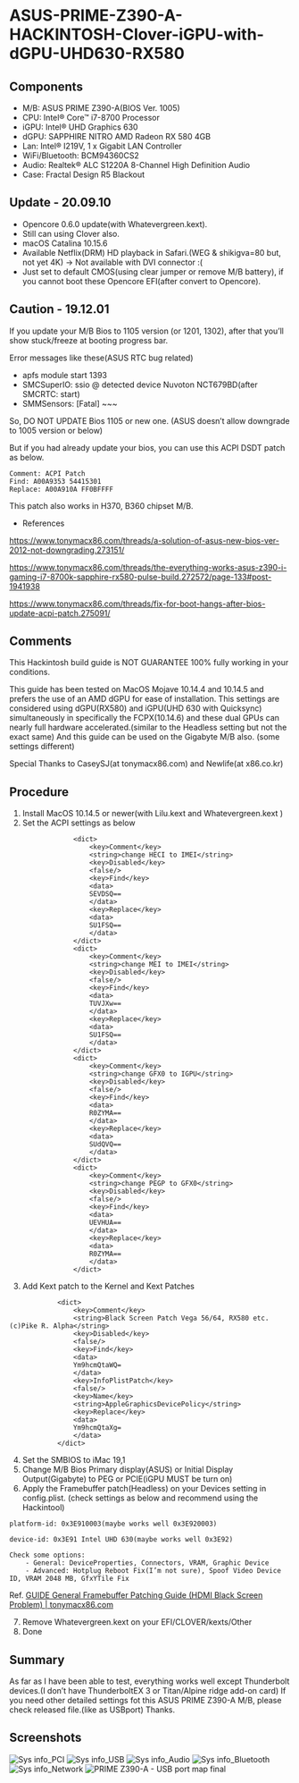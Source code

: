 # ASUS-PRIME-Z390-A-HACKINTOSH-Clover-iGPU-with-dGPU-UHD630-RX580


## Components
- M/B: ASUS PRIME Z390-A(BIOS Ver. 1005)
- CPU: Intel® Core™ i7-8700 Processor
- iGPU: Intel® UHD Graphics 630
- dGPU: SAPPHIRE NITRO AMD Radeon RX 580 4GB
- Lan: Intel® I219V, 1 x Gigabit LAN Controller
- WiFi/Bluetooth: BCM94360CS2
- Audio: Realtek® ALC S1220A 8-Channel High Definition Audio
- Case: Fractal Design R5 Blackout



## Update - 20.09.10
- Opencore 0.6.0 update(with Whatevergreen.kext).
- Still can using Clover also.
- macOS Catalina 10.15.6
- Available Netflix(DRM) HD playback in Safari.(WEG & shikigva=80 but, not yet 4K) → Not available with DVI connector :(
- Just set to default CMOS(using clear jumper or remove M/B battery), if you cannot boot these Opencore EFI(after convert to Opencore).



## Caution - 19.12.01
If you update your M/B Bios to 1105 version (or 1201, 1302), after that you’ll show stuck/freeze at booting progress bar.


Error messages like these(ASUS RTC bug related)

- apfs module start 1393
- SMCSuperIO: ssio @ detected device Nuvoton NCT679BD(after SMCRTC: start)
- SMMSensors: [Fatal] ~~~



So, DO NOT UPDATE Bios 1105 or new one.
(ASUS doesn’t allow downgrade to 1005 version or below)

But if you had already update your bios, you can use this ACPI DSDT patch as below.

```
Comment: ACPI Patch
Find: A00A9353 54415301
Replace: A00A910A FF0BFFFF
```

This patch also works in H370, B360 chipset M/B.


* References

https://www.tonymacx86.com/threads/a-solution-of-asus-new-bios-ver-2012-not-downgrading.273151/

https://www.tonymacx86.com/threads/the-everything-works-asus-z390-i-gaming-i7-8700k-sapphire-rx580-pulse-build.272572/page-133#post-1941938

https://www.tonymacx86.com/threads/fix-for-boot-hangs-after-bios-update-acpi-patch.275091/








## Comments
This Hackintosh build guide is NOT GUARANTEE 100% fully working in your conditions.

This guide has been tested on MacOS Mojave 10.14.4 and 10.14.5 and prefers the use of an AMD dGPU for ease of installation. This settings are considered using dGPU(RX580) and iGPU(UHD 630 with Quicksync) simultaneously in specifically the FCPX(10.14.6) and these dual GPUs can nearly full hardware accelerated.(similar to the Headless setting but not the exact same)
And this guide can be used on the Gigabyte M/B also. (some settings different)

Special Thanks to CaseySJ(at tonymacx86.com) and Newlife(at x86.co.kr)



## Procedure
1. Install MacOS 10.14.5 or newer(with Lilu.kext and Whatevergreen.kext )
2. Set the ACPI settings as below
```
				<dict>
					<key>Comment</key>
					<string>change HECI to IMEI</string>
					<key>Disabled</key>
					<false/>
					<key>Find</key>
					<data>
					SEVDSQ==
					</data>
					<key>Replace</key>
					<data>
					SU1FSQ==
					</data>
				</dict>
				<dict>
					<key>Comment</key>
					<string>change MEI to IMEI</string>
					<key>Disabled</key>
					<false/>
					<key>Find</key>
					<data>
					TUVJXw==
					</data>
					<key>Replace</key>
					<data>
					SU1FSQ==
					</data>
				</dict>
				<dict>
					<key>Comment</key>
					<string>change GFX0 to IGPU</string>
					<key>Disabled</key>
					<false/>
					<key>Find</key>
					<data>
					R0ZYMA==
					</data>
					<key>Replace</key>
					<data>
					SUdQVQ==
					</data>
				</dict>
				<dict>
					<key>Comment</key>
					<string>change PEGP to GFX0</string>
					<key>Disabled</key>
					<false/>
					<key>Find</key>
					<data>
					UEVHUA==
					</data>
					<key>Replace</key>
					<data>
					R0ZYMA==
					</data>
				</dict>
```


3. Add Kext patch to the Kernel and Kext Patches
```
			<dict>
				<key>Comment</key>
				<string>Black Screen Patch Vega 56/64, RX580 etc. (c)Pike R. Alpha</string>
				<key>Disabled</key>
				<false/>
				<key>Find</key>
				<data>
				Ym9hcmQtaWQ=
				</data>
				<key>InfoPlistPatch</key>
				<false/>
				<key>Name</key>
				<string>AppleGraphicsDevicePolicy</string>
				<key>Replace</key>
				<data>
				Ym9hcmQtaXg=
				</data>
			</dict>
```


4. Set the SMBIOS to iMac 19,1
5. Change M/B Bios Primary display(ASUS) or Initial Display Output(Gigabyte) to PEG or PCIE(iGPU MUST be turn on)
6. Apply the Framebuffer patch(Headless) on your Devices setting  in config.plist. (check settings as below and recommend using the Hackintool) 
```
platform-id: 0x3E910003(maybe works well 0x3E920003)

device-id: 0x3E91 Intel UHD 630(maybe works well 0x3E92)

Check some options:
	- General: DeviceProperties, Connectors, VRAM, Graphic Device
	- Advanced: Hotplug Reboot Fix(I’m not sure), Spoof Video Device ID, VRAM 2048 MB, GfxYTile Fix
```

Ref. [GUIDE General Framebuffer Patching Guide (HDMI Black Screen Problem) | tonymacx86.com](https://www.tonymacx86.com/threads/guide-general-framebuffer-patching-guide-hdmi-black-screen-problem.269149/)

7. Remove Whatevergreen.kext on your EFI/CLOVER/kexts/Other
8. Done


## Summary
As far as I have been able to test, everything works well except Thunderbolt devices.(I don’t have ThunderboltEX 3 or Titan/Alpine ridge add-on card)
If you need other detailed settings fot this ASUS PRIME Z390-A M/B, please check released file.(like as USBport)
Thanks.



## Screenshots


![Sys info_PCI](https://user-images.githubusercontent.com/35429874/61994177-59df8980-b0b2-11e9-857f-47d757fa7a0f.png)
![Sys info_USB](https://user-images.githubusercontent.com/35429874/61994187-6c59c300-b0b2-11e9-896a-8a3ac4609117.png)
![Sys info_Audio](https://user-images.githubusercontent.com/35429874/61994188-711e7700-b0b2-11e9-908f-1ffd44d945a8.png)
![Sys info_Bluetooth](https://user-images.githubusercontent.com/35429874/61994190-71b70d80-b0b2-11e9-8f2a-18757d28cd83.png)
![Sys info_Network](https://user-images.githubusercontent.com/35429874/61994191-71b70d80-b0b2-11e9-888d-b25cac1842a8.png)
![PRIME Z390-A - USB port map final](https://user-images.githubusercontent.com/35429874/61994465-821cb780-b0b5-11e9-9d00-b12ed9046afc.jpg)
